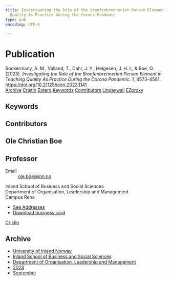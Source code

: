 ```yaml
---
title: Investigating the Role of the Bronfenbrennerian Person Element in Teaching
  Quality As Practice During the Corona Pandemic
type: pub
encoding: UTF-8

---
```

<h1>Publication</h1>
<article id="csl-bib-container-589HSAMK" class="csl-bib-container">
  <div class="csl-bib-body"> <div class="csl-entry">Sookermany, A. M., Valland, T., Dahl, J. Y., Helgesen, J. H. I., &#38; Boe, O. (2023). <i>Investigating the Role of the Bronfenbrennerian Person Element in Teaching Quality As Practice During the Corona Pandemic</i>. <i>1</i>, 4573–4581. <a href="https://doi.org/10.21125/iceri.2023.1141">https://doi.org/10.21125/iceri.2023.1141</a></div> </div>
  <div class="csl-bib-buttons">
    <a href="#taxonomy-article-589HSAMK" alt="archive" class="csl-bib-button">Archive</a>
    <a href="https://app.cristin.no/results/show.jsf?id=2178887" alt="Cristin" class="csl-bib-button">Cristin</a>
    <a href="http://zotero.org/groups/5881554/items/589HSAMK" alt="Zotero" class="csl-bib-button">Zotero</a>
    <a href="#keywords-article-589HSAMK" alt="keywords" class="csl-bib-button">Keywords</a>
    <a href="#contributors-article-589HSAMK" alt="contributors" class="csl-bib-button">Contributors</a>
    <a href="https://doi.org/10.21125/iceri.2023.1141" alt="Unpaywall" class="csl-bib-button">Unpaywall</a>
    <a href="https://doi.org/10.21125/iceri.2023.1141" alt="EZproxy" class="csl-bib-button">EZproxy</a>
  </div>
  <div id="csl-bib-meta-container-589HSAMK"></div>
</article>
<div id="csl-bib-meta-589HSAMK" class="csl-bib-meta">
  <article id="keywords-article-589HSAMK" class="keywords-article">
    <h1>Keywords</h1>
    
  </article>
  <article id="contributors-article-589HSAMK" class="contributors-article">
    <h1>Contributors</h1>
    <div class="personas"> <div class="vrtx-hinn-person-card"> <div class="photo"> <i class="lar la-user-circle missing-person"></i> </div> <div class="info"> <hgroup><h1>Ole Christian Boe</h1> <h2>Professor</h2> </hgroup><dl> <dt>Email</dt> <dd> <a href="mailto:ole.boe@inn.no">ole.boe@inn.no</a> </dd> </dl> <p> Inland School of Business and Social Sciences<br> Department of Organisation, Leadership and Management<br> Campus Rena </p> <ul class="vrtx-hinn-links"> <li><a href="https://www.inn.no/english/find-an-employee/ole-boe.html#vrtx-hinn-addresses">See Addresses</a></li> <li><a href="https://www.inn.no/english/find-an-employee/ole-boe.html?vrtx=vcf">Download business card</a></li> </ul> </div> </div> <a href="https://app.cristin.no/persons/show.jsf?id=603087" alt="Cristin URL" class="personas-cristin">Cristin</a> </div>
  </article>
  <article id="taxonomy-article-589HSAMK" class="taxonomy-article">
    <h1>Archive</h1>
    <ul>
      <li>
        <a href="/en/archive/?key=3DCRN523">University of Inland Norway</a>
      </li>
      <li>
        <a href="/en/archive/?key=DU8Q9LN9">Inland School of Business and Social Sciences</a>
      </li>
      <li>
        <a href="/en/archive/?key=4LUWR3ZM">Department of Organisation, Leadership and Management</a>
      </li>
      <li>
        <a href="/en/archive/?key=THVQJFRI">2023</a>
      </li>
      <li>
        <a href="/en/archive/?key=IEASGXD2">September</a>
      </li>
    </ul>
  </article>
</div>
